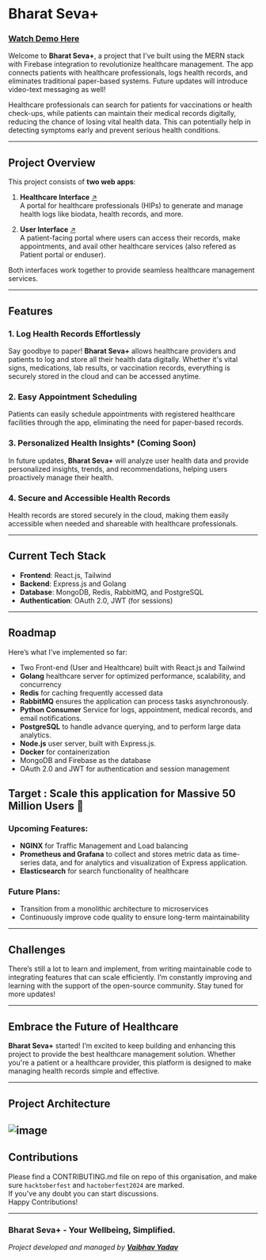 # Bharat Seva+

### [Watch Demo Here](https://youtube.com/playlist?list=PLXRQ5AMta2AI_jZlGr0A5owICnGkDpElO&si=8AApluBocodaW-pr)

Welcome to **Bharat Seva+**, a project that I’ve built using the MERN stack with Firebase integration to revolutionize healthcare management. The app connects patients with healthcare professionals, logs health records, and eliminates traditional paper-based systems. Future updates will introduce video-text messaging as well!

Healthcare professionals can search for patients for vaccinations or health check-ups, while patients can maintain their medical records digitally, reducing the chance of losing vital health data. This can potentially help in detecting symptoms early and prevent serious health conditions.

---

## Project Overview

This project consists of **two web apps**:

1. **Healthcare Interface** [↗️](https://github.com/BharatSeva/BharatSeva-Plus-HealthCare-Interface)    
   A portal for healthcare professionals (HIPs) to generate and manage health logs like biodata, health records, and more.

2. **User Interface** [↗️](https://github.com/BharatSeva/BharatSeva-Plus-User-Interface)  
   A patient-facing portal where users can access their records, make appointments, and avail other healthcare services (also refered as Patient portal or enduser).

Both interfaces work together to provide seamless healthcare management services.

---

## Features

### 1. Log Health Records Effortlessly  
Say goodbye to paper! **Bharat Seva+** allows healthcare providers and patients to log and store all their health data digitally. Whether it's vital signs, medications, lab results, or vaccination records, everything is securely stored in the cloud and can be accessed anytime.

### 2. Easy Appointment Scheduling  
Patients can easily schedule appointments with registered healthcare facilities through the app, eliminating the need for paper-based records.

### 3. Personalized Health Insights* (Coming Soon)  
In future updates, **Bharat Seva+** will analyze user health data and provide personalized insights, trends, and recommendations, helping users proactively manage their health.

### 4. Secure and Accessible Health Records  
Health records are stored securely in the cloud, making them easily accessible when needed and shareable with healthcare professionals.

---

## Current Tech Stack

- **Frontend**: React.js, Tailwind  
- **Backend**: Express.js and Golang    
- **Database**: MongoDB, Redis, RabbitMQ, and PostgreSQL  
- **Authentication**: OAuth 2.0, JWT (for sessions)  

---

## Roadmap

Here’s what I’ve implemented so far:

- Two Front-end (User and Healthcare) built with React.js and Tailwind  
- **Golang** healthcare server for optimized performance, scalability, and concurrency
- **Redis** for caching frequently accessed data
- **RabbitMQ** ensures the application can process tasks asynchronously.  
- **Python Consumer** Service for logs, appointment, medical records, and email notifications.
- **PostgreSQL** to handle advance querying, and to perform large data analytics.
- **Node.js** user server, built with Express.js.  
- **Docker** for containerization
- MongoDB and Firebase as the database
- OAuth 2.0 and JWT for authentication and session management

## Target : Scale this application for Massive 50 Million Users 🚀
### Upcoming Features:
- **NGINX** for Traffic Management and Load balancing
- **Prometheus and Grafana** to collect and stores metric data as time-series data, and for analytics and visualization of Express application.
- **Elasticsearch** for search functionality of healthcare

### Future Plans:
- Transition from a monolithic architecture to microservices
- Continuously improve code quality to ensure long-term maintainability

---

## Challenges

There’s still a lot to learn and implement, from writing maintainable code to integrating features that can scale efficiently. I’m constantly improving and learning with the support of the open-source community. Stay tuned for more updates!

---

## Embrace the Future of Healthcare

**Bharat Seva+** started! I’m excited to keep building and enhancing this project to provide the best healthcare management solution. Whether you're a patient or a healthcare provider, this platform is designed to make managing health records simple and effective.

---

## Project Architecture  

![image](https://github.com/user-attachments/assets/0a9e6546-7c3f-49f4-8fcd-0121b75e20d5)
---

## Contributions
Please find a CONTRIBUTING.md file on repo of this organisation, and make sure ```hacktoberfest``` and ```hactoberfest2024``` are marked.  
If you've any doubt you can start discussions.  
Happy Contributions! 

---

### Bharat Seva+ - Your Wellbeing, Simplified.

_Project developed and managed by [**Vaibhav Yadav**](https://www.linkedin.com/in/vaibhav-yadav-4397351b9/)_ 

